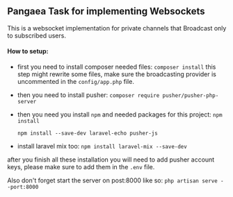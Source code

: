 ## Pangaea Task for implementing Websockets

This is a websocket implementation for private channels
that Broadcast only to subscribed users.

#### How to setup:
- first you need to install composer needed files:
	` composer install `
this step might rewrite some files, make sure the broadcasting provider is
uncommented in the ` config/app.php ` file.

- then you need to install pusher:
	` composer require pusher/pusher-php-server `

- then you need you install `npm` and needed packages for this project:
	` npm install `

	` npm install --save-dev laravel-echo pusher-js `

- install laravel mix too:
	` npm install laravel-mix --save-dev `

after you finish all these installation you will need to add pusher account keys,
please make sure to add them in the ` .env ` file.

Also don't forget start the server on post:8000 like so:
	` php artisan serve --port:8000 `
